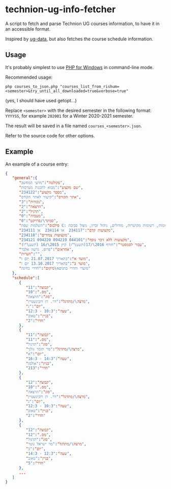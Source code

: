 # technion-ug-info-fetcher

A script to fetch and parse Technion UG courses information, to have it in an accessible format.

Inspired by [ug-data](https://github.com/elazarg/ug-data), but also fetches the course schedule information.

## Usage

It's probably simplest to use [PHP for Windows](https://windows.php.net/download/) in command-line mode.

Recommended usage:

`php courses_to_json.php "courses_list_from_rishum=<semester>&try_until_all_downloaded=true&verbose=true"`

(yes, I should have used getopt...)

Replace `<semester>` with the desired semester in the following format: `YYYYSS`, for example `202001` for a Winter 2020-2021 semester.

The result will be saved in a file named `courses_<semester>.json`.

Refer to the source code for other options.

## Example

An example of a course entry:

```json
{
   "general":{
      "פקולטה":"מדעי המחשב",
      "שם מקצוע":"מבוא לתכנות מערכות",
      "מספר מקצוע":"234122",
      "אתר הקורס":"קישור לאתר הקורס",
      "נקודות":"3",
      "הרצאה":"2",
      "תרגיל":"2",
      "מעבדה":"0",
      "סמינר\/פרויקט":"0",
      "סילבוס":"השלמות שפת C: רשומות, רשימות מקושרות, מודולים, ניהול זכרון, ניצול סביבת UNIX וכלי מערכת לבנית תוכנה: מערכת הקבצים, תהליכים, נהלי מערכת, ניהול גרסאות והידור נפרד. תכנות והנדסת תוכנה: ניתוח דרישות. שימוש חוזר, טיפוסי נתונים מופשטים. תכנות מבוסס עצמים, תבניות. מבוא ל- ++C.",
      "מקצועות קדם":"234117  או 234114  או 234111",
      "מקצועות צמודים":"234118",
      "מקצועות ללא זיכוי נוסף":"234121 094220 094219 044101",
      "עבור לסמסטר":"חורף 2016\/17(תשע\"ז) קיץ 2015\/16 (תשע\"ו)",
      "אחראים":"פרופ. גרשון אלבר",
      "הערות":"",
      "מועד א":"בתאריך 21.07.2017 יום ו",
      "מועד ב":"בתאריך 13.10.2017 יום ו",
      "מיקום":"חדרי בחינה\nמועדי וחדרי בחנים"
   },
   "schedule":[
      {
         "קבוצה":"11",
         "מס.":"10",
         "סוג":"הרצאה",
         "מרצה\/מתרגל":"דר. רן רובינשטיין",
         "יום":"ג",
         "שעה":"10:3 - 12:3",
         "בניין":"טאוב",
         "חדר":"2"
      },
      {
         "קבוצה":"11",
         "מס.":"11",
         "סוג":"תרגול",
         "מרצה\/מתרגל":"מר תומר גולני",
         "יום":"א",
         "שעה":"14:3 - 16:3",
         "בניין":"אולמן",
         "חדר":"213"
      },
      {
         "קבוצה":"12",
         "מס.":"10",
         "סוג":"הרצאה",
         "מרצה\/מתרגל":"דר. רן רובינשטיין",
         "יום":"ג",
         "שעה":"10:3 - 12:3",
         "בניין":"טאוב",
         "חדר":"2"
      },
      {
         "קבוצה":"12",
         "מס.":"12",
         "סוג":"תרגול",
         "מרצה\/מתרגל":"מר ישראל גוטר",
         "יום":"ב",
         "שעה":"12:3 - 14:3",
         "בניין":"טאוב",
         "חדר":"5"
      },
      ...
   ]
}
```
